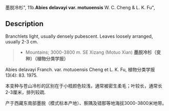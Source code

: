 墨脱冷杉",
11b.**Abies delavayi var. motuoensis** W. C. Cheng & L. K. Fu",

## Description
Branchlets light, usually densely pubescent. Leaves loosely arranged, usually 2-3 cm.

> *  Mountains; 3000-3800 m. SE Xizang (Motuo Xian)
**墨脱冷杉（变种）（植物分类学报）**

Abies delavayi Franch. var. motuoensis Cheng et L. K. Fu, 植物分类学报 13(4): 83. 1975.

本变种与苍山冷杉的区别在于小枝颜色较浅，通常被密生柔毛；叶较长，通常长2-3厘米，排列较疏.

产于西藏东南部墨脱（模式标本产地）、察隅及错那等地海拔3000-3800米地带。
